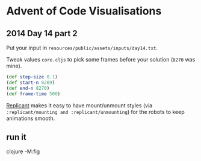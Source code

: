 # Advent of Code Visualisations

## 2014 Day 14 part 2

Put your input in `resources/public/assets/inputs/day14.txt`.

Tweak values `core.cljs` to pick some frames before your solution (`8270` was mine).

```clojure
(def step-size 0.1)
(def start-n 8269)
(def end-n 8270)
(def frame-time 500)
```

[Replicant](https://github.com/cjohansen/replicant) makes it easy to have mount/unmount styles (via ```:replicant/mounting and :replicant/unmounting```) for the robots to keep animations smooth.

## run it

clojure -M:fig
